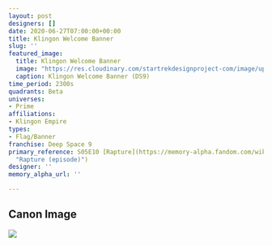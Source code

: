 ```yaml
---
layout: post
designers: []
date: 2020-06-27T07:00:00+00:00
title: Klingon Welcome Banner
slug: ''
featured_image:
  title: Klingon Welcome Banner
  image: "https://res.cloudinary.com/startrekdesignproject-com/image/upload/v1593299384/KlingonWelcomeBanner.png"
  caption: Klingon Welcome Banner (DS9)
time_period: 2300s
quadrants: Beta
universes:
- Prime
affiliations:
- Klingon Empire
types:
- Flag/Banner
franchise: Deep Space 9
primary_reference: S05E10 [Rapture](https://memory-alpha.fandom.com/wiki/Rapture_(episode)
  "Rapture (episode)")
designer: ''
memory_alpha_url: ''

---
```

## Canon Image

![](https://res.cloudinary.com/startrekdesignproject-com/image/upload/v1593299384/KlingonWelcomeBanner_DS95x10-Rapture.jpg)